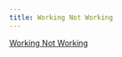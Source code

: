 ```yaml
---
title: Working Not Working
---
```


[Working Not Working](https://workingnotworking.com/pdoherty "Working Not Working")

